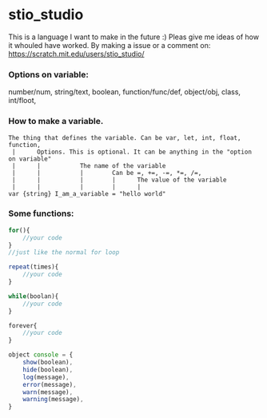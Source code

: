 # stio_studio

This is a language I want to make in the future :)
Pleas give me ideas of how it whouled have worked. By making a issue or a comment on: https://scratch.mit.edu/users/stio_studio/




### Options on variable:
number/num, string/text, boolean, function/func/def, object/obj, class, int/floot, 


### How to make a variable.
```
The thing that defines the variable. Can be var, let, int, float, function,  
 |      Options. This is optional. It can be anything in the "option on variable"  
 |      |           The name of the variable  
 |      |           |        Can be =, +=, -=, *=, /=,  
 |      |           |        |      The value of the variable  
 |      |           |        |      |  
var {string} I_am_a_variable = "hello world"
```

### Some functions:
```js
for(){
    //your code
}
//just like the normal for loop

repeat(times){
    //your code
}

while(boolan){
    //your code
}

forever{
    //your code
}

object console = {
    show(boolean),
    hide(boolean),
    log(message),
    error(message),
    warn(message),
    warning(message),
}


```

